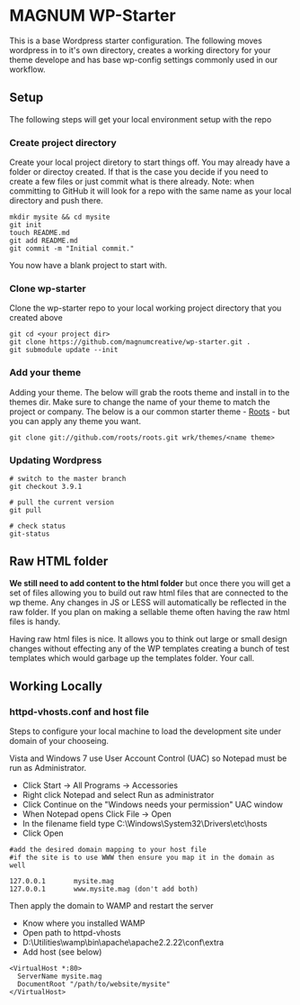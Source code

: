 # MAGNUM WP-Starter
This is a base Wordpress starter configuration. The following moves wordpress in to it's own directory, creates a working directory for your theme develope and has base wp-config settings commonly used in our workflow.

## Setup
The following steps will get your local environment setup with the repo
### Create project directory
Create your local project diretory to start things off. You may already have a folder or directoy created. If that is the case you decide if you need to create a few files or just commit what is there already. Note: when committing to GitHub it will look for a repo with the same name as your local directory and push there.

````
mkdir mysite && cd mysite
git init
touch README.md
git add README.md
git commit -m "Initial commit."
````
You now have a blank project to start with.
### Clone wp-starter
Clone the wp-starter repo to your local working project directory that you created above

````
git cd <your project dir>
git clone https://github.com/magnumcreative/wp-starter.git .
git submodule update --init
````
### Add your theme
Adding your theme. The below will grab the roots theme and install in to the themes dir. Make sure to change the name of your theme to match the project or company. The below is a our common starter theme - <a href="https://github.com/roots/roots">Roots</a> - but you can apply any theme you want.

````
git clone git://github.com/roots/roots.git wrk/themes/<name theme>
````
### Updating Wordpress

````
# switch to the master branch
git checkout 3.9.1

# pull the current version
git pull

# check status
git-status
````
## Raw HTML folder

**We still need to add content to the html folder** but once there you will get a set of files allowing you to build out raw html files that are connected to the wp theme. Any changes in JS or LESS will automatically be reflected in the raw folder. If you plan on making a sellable theme often having the raw html files is handy.

Having raw html files is nice. It allows you to think out large or small design changes without effecting any of the WP templates creating a bunch of test templates which would garbage up the templates folder. Your call.

## Working Locally

### httpd-vhosts.conf and host file
Steps to configure your local machine to load the development site under domain of your chooseing.

Vista and Windows 7 use User Account Control (UAC) so Notepad must be run as Administrator.

* Click Start -> All Programs -> Accessories
* Right click Notepad and select Run as administrator
* Click Continue on the "Windows needs your permission" UAC window
* When Notepad opens Click File -> Open
* In the filename field type C:\Windows\System32\Drivers\etc\hosts
* Click Open

````
#add the desired domain mapping to your host file
#if the site is to use WWW then ensure you map it in the domain as well

127.0.0.1       mysite.mag
127.0.0.1       www.mysite.mag (don't add both)
````
Then apply the domain to WAMP and restart the server
* Know where you installed WAMP
* Open path to httpd-vhosts
* D:\Utilities\wamp\bin\apache\apache2.2.22\conf\extra
* Add host (see below)
````
<VirtualHost *:80>
  ServerName mysite.mag
  DocumentRoot "/path/to/website/mysite"
</VirtualHost>
````
